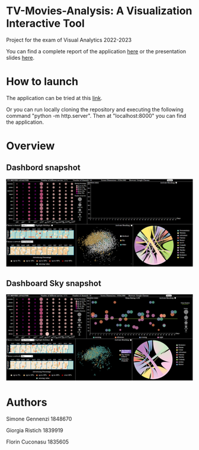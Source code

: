 # TV-Movies-Analysis: A Visualization Interactive Tool

Project for the exam of Visual Analytics 2022-2023

You can find a complete report of the application [here](https://github.com/florin-git/TV-Movies-Visual-Analytics/blob/main/docs/VA_report.pdf) or the presentation slides [here](https://github.com/florin-git/TV-Movies-Visual-Analytics/blob/main/docs/VA_slides.pdf).

# How to launch

The application can be tried at this [link](https://florin-git.github.io/TV-Movies-Visual-Analytics/).

Or you can run locally cloning the repository and executing the following command "python -m http.server".
Then at "localhost:8000" you can find the application.

# Overview

## Dashbord snapshot 
![alt text](https://github.com/florin-git/TV-Movies-Visual-Analytics/blob/main/images/default.png)

## Dashboard Sky snapshot
![sky](https://github.com/florin-git/TV-Movies-Visual-Analytics/blob/main/images/sky_default.png)

# Authors

Simone Gennenzi 1848670

Giorgia Ristich 1839919

Florin Cuconasu 1835605




